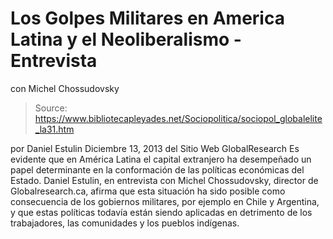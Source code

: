 # Los Golpes Militares en America Latina y el Neoliberalismo - Entrevista 
con Michel Chossudovsky

> Source: https://www.bibliotecapleyades.net/Sociopolitica/sociopol_globalelite_la31.htm

por Daniel Estulin
Diciembre 13, 2013
del Sitio Web
GlobalResearch
Es evidente que en América Latina el capital extranjero ha desempeñado un
papel determinante en la conformación de las políticas económicas del
Estado.
Daniel Estulin, en entrevista con Michel Chossudovsky,
director de Globalresearch.ca, afirma que esta situación ha sido posible
como consecuencia de los gobiernos militares, por ejemplo en Chile y
Argentina, y que estas políticas todavía están siendo aplicadas en
detrimento de los trabajadores, las comunidades y los pueblos indígenas.
